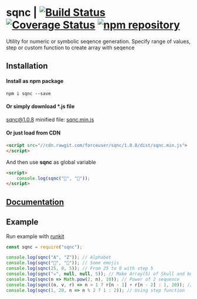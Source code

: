 # sqnc | [![Build Status](https://travis-ci.org/forceuser/sqnc.svg?branch=master)](https://travis-ci.org/forceuser/sqnc) [![Coverage Status](https://img.shields.io/codecov/c/github/forceuser/sqnc/master.svg)](https://codecov.io/gh/forceuser/sqnc) [![npm repository](https://img.shields.io/npm/v/sqnc.svg)](https://www.npmjs.com/package/sqnc)

Utility for numeric or symbolic seqence generation. Specify range of values, step or custom function to create array with seqence

## Installation

#### Install as npm package

```shell
npm i sqnc --save
```

#### Or simply download \*.js file

sqnc@1.0.8 minified file: [sqnc.min.js](https://github.com/forceuser/sqnc/releases/download/1.0.8/sqnc.min.js)

#### Or just load from CDN

```html
<script src="//cdn.rawgit.com/forceuser/sqnc/1.0.8/dist/sqnc.min.js">
</script>
```

And then use **sqnc** as global variable
```html
<script>
    console.log(sqnc("👶", "👰"));
</script>
```
## [Documentation](./DOCUMENTATION.md)

## Example

Run example with [runkit](https://npm.runkit.com/sqnc)

```js
const sqnc = require("sqnc");

console.log(sqnc("A", "Z")); // Alphabet
console.log(sqnc("👶", "👰")); // Some emojis
console.log(sqnc(25, 0, 5)); // From 25 to 0 with step 5
console.log(sqnc("☠", null, null, 5)); // Make Array(5) of Skull and bones symbol
console.log(sqnc(n => Math.pow(2, n), 10)); // Power of 2 sequence
console.log(sqnc((n, v, r) => n > 1 ? r[n - 1] + r[n - 2] : 1, 20)); // Fibonacci number sequence
console.log(sqnc(1, 20, n => n % 2 ? 1 : 2)); // Using step function
```
